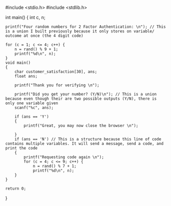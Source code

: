 #include <stdio.h>
#include <stdlib.h>

int main() {
    int c, n;

    printf("Four random numbers for 2 Factor Authentication: \n"); // This is a union I built previously because it only stores on variable/ outcome at once (the 4 digit code)

    for (c = 1; c <= 4; c++) {
        n = rand() % 9 + 1;
        printf("%d\n", n);
    }
    void main()
    {
        char customer_satisfaction[30], ans; 
        float ans;

        printf("Thank you for verifying \n"); 

        printf("Did you get your number? (Y/N)\n"); // This is a union because even though their are two possible outputs (Y/N), there is only one variable given
        scanf("%c", ans); 

        if (ans == 'Y') 
        {
            printf("Great, you may now close the browser \n"); 

        }
        if (ans == 'N') // This is a structure because this line of code contains multiple variables. It will send a message, send a code, and print the code
        {
            printf("Requesting code again \n"); 
            for (c = 4; c <= 9; c++) {
                n = rand() % 7 + 1;
                printf("%d\n", n);
        }
    }

    return 0;  
}
